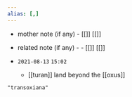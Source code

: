 ```yaml
---
alias: [,]
---
```

- mother note (if any)
		- [[]] [[]]
- related note (if any) -
		- [[]] [[]]


- `2021-08-13`  `15:02`
	- [[turan]] land beyond the [[oxus]]

```query
"transoxiana"
```
